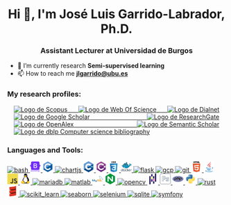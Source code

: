 <h1 align="center">Hi 👋, I'm José Luis Garrido-Labrador, Ph.D.</h1>
<h3 align="center">Assistant Lecturer at Universidad de Burgos</h3>

<!-- <div align="center">
<img  src="https://github-profile-trophy.vercel.app/?username=jlgarridol&theme=nord&column=-1" alt="jlgarridol trophies"/>
</div> -->

- 🌱 I’m currently research **Semi-supervised learning**
- 📫 How to reach me **jlgarrido@ubu.es**

<h3 align="left">My research profiles:</h3>
<div style="text-align: justify; padding: 0px 15px 1px 15px;"><span class="investigador-dialnet"> <a title="Scopus" href="https://www.scopus.com/authid/detail.url?authorId=57217987511" target="_blank" rel="noreferrer noopener"> <img class="identificador__logo" src="https://investigacion.ubu.es/img/catalogos/scp.png" alt="Logo de Scopus"> </a> </span> <span class="investigador-dialnet"> <a title="WoS" href="https://www.webofscience.com/wos/author/record/HHM-9337-2022" target="_blank" rel="noreferrer noopener"> <img class="identificador__logo" src="https://clarivate.com/wp-content/themes/clarivate/src/favicon/apple-icon-57x57.png" alt="Logo de Web Of Science" width="30" height="30"> </a> </span> <span class="investigador-dialnet"> <a title="Dialnet" href="https://dialnet.unirioja.es/servlet/autor?codigo=5182409" target="_blank" rel="noreferrer noopener"> <img class="identificador__logo" src="https://investigacion.ubu.es/img/catalogos/dialnet.png" alt="Logo de Dialnet" width="30" height="30"> </a> </span> <span class="investigador-dialnet"> <a title="Google Scholar" href="https://scholar.google.com/citations?user=WwejJ1QAAAAJ" target="_blank" rel="noreferrer noopener"> <img class="identificador__logo" src="https://investigacion.ubu.es/img/catalogos/goosch.png" alt="Logo de Google Scholar"> </a> </span> <span class="investigador-dialnet"> <a title="ResearchGate" href="https://www.researchgate.net/profile/Jose_Garrido-Labrador" target="_blank" rel="noreferrer noopener"> <img class="identificador__logo" src="https://investigacion.ubu.es/img/catalogos/rschgate.png" alt="Logo de ResearchGate"> </a> </span> <span class="investigador-dialnet"> <a title="OpenAlex" href="https://explore.openalex.org/authors/A5054272189" target="_blank" rel="noreferrer noopener"> <img class="identificador__logo" src="https://investigacion.ubu.es/img/catalogos/openalex.png" alt="Logo de OpenAlex"> </a> </span> <span class="investigador-dialnet"> <a title="Semantic Scholar" href="https://www.semanticscholar.org/author/2126715940" target="_blank" rel="noreferrer noopener"> <img class="identificador__logo" src="https://investigacion.ubu.es/img/catalogos/semanticsc.png" alt="Logo de Semantic Scholar"> </a> </span> <span class="investigador-dialnet"> <a title="dblp Computer science bibliography" href="https://dblp.org/pid/343/1344" target="_blank" rel="noreferrer noopener"> <img class="identificador__logo" src="https://investigacion.ubu.es/img/catalogos/dblp.png" alt="Logo de dblp Computer science bibliography"> </a> </span></div>

<!--<h3 align="left">Connect with me:</h3> -->
<!-- <p align="left"> -->
<!-- <a href="https://twitter.com/jlgarridol" target="blank"><img align="center" src="https://raw.githubusercontent.com/rahuldkjain/github-profile-readme-generator/master/src/images/icons/Social/twitter.svg" alt="jlgarridol" height="30" width="25" /></a> -->
<!-- <a href="https://linkedin.com/in/joseluisgarrido" target="blank"><img align="center" src="https://raw.githubusercontent.com/rahuldkjain/github-profile-readme-generator/master/src/images/icons/Social/linked-in-alt.svg" alt="joseluisgarrido" height="30" width="25" /></a> -->
<!-- <a href="https://instagram.com/jlgarridol" target="blank"><img align="center" src="https://raw.githubusercontent.com/rahuldkjain/github-profile-readme-generator/master/src/images/icons/Social/instagram.svg" alt="jlgarridol" height="30" width="25" /></a> -->
<!-- </p> -->

<h3 align="left">Languages and Tools:</h3>
<p align="left"> <a href="https://www.gnu.org/software/bash/" target="_blank" rel="noreferrer"> <img src="https://www.vectorlogo.zone/logos/gnu_bash/gnu_bash-icon.svg" alt="bash" width="25" height="25"/> </a> <a href="https://getbootstrap.com" target="_blank" rel="noreferrer"> <img src="https://raw.githubusercontent.com/devicons/devicon/master/icons/bootstrap/bootstrap-plain-wordmark.svg" alt="bootstrap" width="25" height="25"/> </a> <a href="https://www.cprogramming.com/" target="_blank" rel="noreferrer"> <img src="https://raw.githubusercontent.com/devicons/devicon/master/icons/c/c-original.svg" alt="c" width="25" height="25"/> </a> <a href="https://www.chartjs.org" target="_blank" rel="noreferrer"> <img src="https://www.chartjs.org/media/logo-title.svg" alt="chartjs" width="25" height="25"/> </a> <a href="https://www.w3schools.com/cpp/" target="_blank" rel="noreferrer"> <img src="https://raw.githubusercontent.com/devicons/devicon/master/icons/cplusplus/cplusplus-original.svg" alt="cplusplus" width="25" height="25"/> </a> <a href="https://www.w3schools.com/cs/" target="_blank" rel="noreferrer"> <img src="https://raw.githubusercontent.com/devicons/devicon/master/icons/csharp/csharp-original.svg" alt="csharp" width="25" height="25"/> </a> <a href="https://www.w3schools.com/css/" target="_blank" rel="noreferrer"> <img src="https://raw.githubusercontent.com/devicons/devicon/master/icons/css3/css3-original-wordmark.svg" alt="css3" width="25" height="25"/> </a> <a href="https://www.docker.com/" target="_blank" rel="noreferrer"> <img src="https://raw.githubusercontent.com/devicons/devicon/master/icons/docker/docker-original-wordmark.svg" alt="docker" width="25" height="25"/> </a> <a href="https://flask.palletsprojects.com/" target="_blank" rel="noreferrer"> <img src="https://cdn.jsdelivr.net/gh/devicons/devicon@latest/icons/flask/flask-original.svg" alt="flask" width="25" height="25"/> </a> <a href="https://cloud.google.com" target="_blank" rel="noreferrer"> <img src="https://www.vectorlogo.zone/logos/google_cloud/google_cloud-icon.svg" alt="gcp" width="25" height="25"/> </a> <a href="https://git-scm.com/" target="_blank" rel="noreferrer"> <img src="https://www.vectorlogo.zone/logos/git-scm/git-scm-icon.svg" alt="git" width="25" height="25"/> </a> <a href="https://www.w3.org/html/" target="_blank" rel="noreferrer"> <img src="https://raw.githubusercontent.com/devicons/devicon/master/icons/html5/html5-original-wordmark.svg" alt="html5" width="25" height="25"/> </a> <a href="https://www.java.com" target="_blank" rel="noreferrer"> <img src="https://raw.githubusercontent.com/devicons/devicon/master/icons/java/java-original.svg" alt="java" width="25" height="25"/> </a> <a href="https://developer.mozilla.org/en-US/docs/Web/JavaScript" target="_blank" rel="noreferrer"> <img src="https://raw.githubusercontent.com/devicons/devicon/master/icons/javascript/javascript-original.svg" alt="javascript" width="25" height="25"/> </a> <a href="https://www.linux.org/" target="_blank" rel="noreferrer"> <img src="https://raw.githubusercontent.com/devicons/devicon/master/icons/linux/linux-original.svg" alt="linux" width="25" height="25"/> </a> <a href="https://mariadb.org/" target="_blank" rel="noreferrer"> <img src="https://www.vectorlogo.zone/logos/mariadb/mariadb-icon.svg" alt="mariadb" width="25" height="25"/> </a> <a href="https://www.mathworks.com/" target="_blank" rel="noreferrer"> <img src="https://upload.wikimedia.org/wikipedia/commons/2/21/Matlab_Logo.png" alt="matlab" width="25" height="25"/> </a> <a href="https://www.mysql.com/" target="_blank" rel="noreferrer"> <img src="https://raw.githubusercontent.com/devicons/devicon/master/icons/mysql/mysql-original-wordmark.svg" alt="mysql" width="25" height="25"/> </a> <a href="https://www.nginx.com" target="_blank" rel="noreferrer"> <img src="https://raw.githubusercontent.com/devicons/devicon/master/icons/nginx/nginx-original.svg" alt="nginx" width="25" height="25"/> </a> <a href="https://opencv.org/" target="_blank" rel="noreferrer"> <img src="https://www.vectorlogo.zone/logos/opencv/opencv-icon.svg" alt="opencv" width="25" height="25"/> </a> <a href="https://pandas.pydata.org/" target="_blank" rel="noreferrer"> <img src="https://raw.githubusercontent.com/devicons/devicon/2ae2a900d2f041da66e950e4d48052658d850630/icons/pandas/pandas-original.svg" alt="pandas" width="25" height="25"/> </a> <a href="https://www.photoshop.com/en" target="_blank" rel="noreferrer"> <img src="https://raw.githubusercontent.com/devicons/devicon/master/icons/photoshop/photoshop-line.svg" alt="photoshop" width="25" height="25"/> </a> <a href="https://www.php.net" target="_blank" rel="noreferrer"> <img src="https://raw.githubusercontent.com/devicons/devicon/master/icons/php/php-original.svg" alt="php" width="25" height="25"/> </a> <a href="https://www.python.org" target="_blank" rel="noreferrer"> <img src="https://raw.githubusercontent.com/devicons/devicon/master/icons/python/python-original.svg" alt="python" width="25" height="25"/> </a> <a href="https://www.rust-lang.org" target="_blank" rel="noreferrer"> <img src="https://cdn.jsdelivr.net/gh/devicons/devicon@latest/icons/rust/rust-original.svg" alt="rust" width="25" height="25"/> </a> <a href="https://www.scala-lang.org" target="_blank" rel="noreferrer"> <img src="https://raw.githubusercontent.com/devicons/devicon/master/icons/scala/scala-original.svg" alt="scala" width="25" height="25"/> </a> <a href="https://scikit-learn.org/" target="_blank" rel="noreferrer"> <img src="https://upload.wikimedia.org/wikipedia/commons/0/05/Scikit_learn_logo_small.svg" alt="scikit_learn" width="25" height="25"/> </a> <a href="https://seaborn.pydata.org/" target="_blank" rel="noreferrer"> <img src="https://seaborn.pydata.org/_images/logo-mark-lightbg.svg" alt="seaborn" width="25" height="25"/> </a> <a href="https://www.selenium.dev" target="_blank" rel="noreferrer"> <img src="https://raw.githubusercontent.com/detain/svg-logos/780f25886640cef088af994181646db2f6b1a3f8/svg/selenium-logo.svg" alt="selenium" width="25" height="25"/> </a> <a href="https://www.sqlite.org/" target="_blank" rel="noreferrer"> <img src="https://cdn.jsdelivr.net/gh/devicons/devicon@latest/icons/sqlite/sqlite-original.svg" alt="sqlite" width="25" height="25"/> </a> <a href="https://symfony.com" target="_blank" rel="noreferrer"> <img src="https://symfony.com/logos/symfony_black_03.svg" alt="symfony" width="25" height="25"/> </a></a> </p>

<!-- <p><img align="left" src="https://github-readme-stats.vercel.app/api/top-langs?username=jlgarridol&show_icons=true&locale=en&layout=compact" alt="jlgarridol" /></p>

<p>&nbsp;<img align="center" src="https://github-readme-stats.vercel.app/api?username=jlgarridol&show_icons=true&locale=en" alt="jlgarridol" /></p>
 -->

